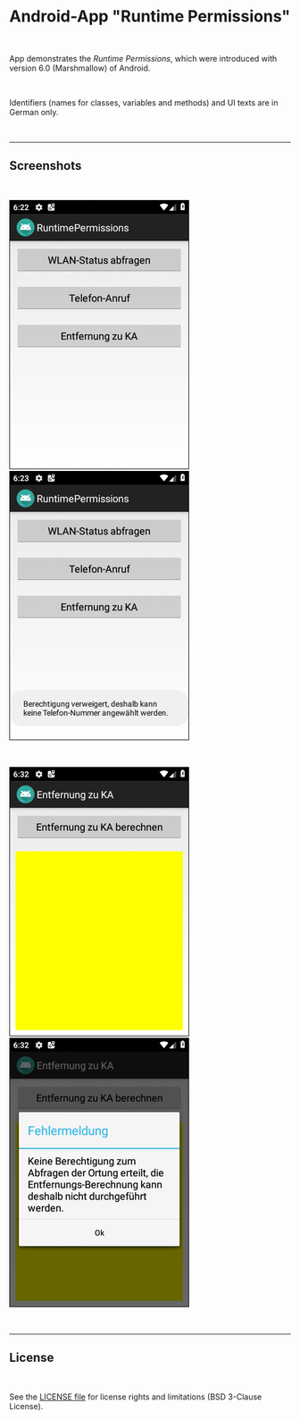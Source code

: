 # Android-App "Runtime Permissions" #

<br>

App demonstrates the *Runtime Permissions*, which were introduced with version 6.0 (Marshmallow) of Android.

<br>

Identifiers (names for classes, variables and methods) and UI texts are in German only.

<br>

----

## Screenshots ##

<br>

![Screenshot 1](screenshot_1.png)  ![Screenshot 2](screenshot_2.png)

<br>

![Screenshot 3](screenshot_3.png)  ![Screenshot 4](screenshot_4.png)

<br>

----

## License ##

<br>

See the [LICENSE file](LICENSE.md) for license rights and limitations (BSD 3-Clause License).

<br>